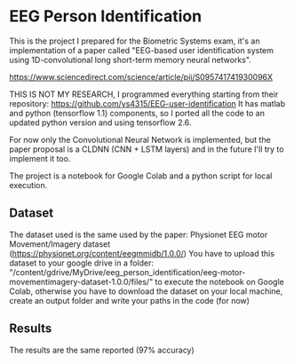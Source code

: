 # EEG Person Identification

This is the project I prepared for the Biometric Systems exam, it's an implementation of a paper called "EEG-based user identification system using 1D-convolutional long short-term memory neural networks".

https://www.sciencedirect.com/science/article/pii/S095741741930096X

THIS IS NOT MY RESEARCH, I programmed everything starting from their repository: https://github.com/ys4315/EEG-user-identification
It has matlab and python (tensorflow 1.1) components, so I ported all the code to an updated python version and using tensorflow 2.6.

For now only the Convolutional Neural Network is implemented, but the paper proposal is a CLDNN (CNN + LSTM layers) and in the future I'll try to implement it too.

The project is a notebook for Google Colab and a python script for local execution.


## Dataset 

The dataset used is the same used by the paper: Physionet EEG motor Movement/Imagery dataset (https://physionet.org/content/eegmmidb/1.0.0/)
You have to upload this dataset to your google drive in a folder: "/content/gdrive/MyDrive/eeg_person_identification/eeg-motor-movementimagery-dataset-1.0.0/files/" to execute the notebook on Google Colab, otherwise you have to download the dataset on your local machine, create an output folder and write your paths in the code (for now)


## Results

The results are the same reported (97% accuracy)
